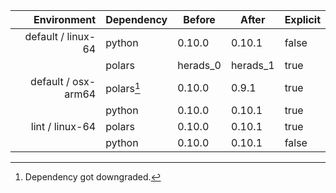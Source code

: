 | Environment | Dependency | Before | After | Explicit |
| -: | - | - | - | - |
| default / linux-64 | python | 0.10.0 | 0.10.1 | false |
|| polars | herads_0 | herads_1 | true |
| default / osx-arm64 | polars[^2] | 0.10.0 | 0.9.1 | true |
|| python | 0.10.0 | 0.10.1 | true |
| lint / linux-64 | polars | 0.10.0 | 0.10.1 | true |
|| python | 0.10.0 | 0.10.1 | false |

[^1]: *Cursive* means explicit dependency.
[^2]: Dependency got downgraded.
